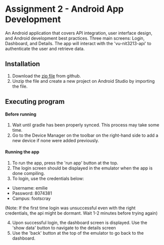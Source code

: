 # Assignment 2 - Android App Development

An Android application that covers API integration, user interface design, and Android development best practices.
Three main screens: Login, Dashboard, and Details. The app will interact with the 'vu-nit3213-api' to authenticate the user and retrieve data.

## Installation

1. Download the [zip file](https://github.com/emiliell/Assignment2) from github.
2. Unzip the file and create a new project on Android Studio by importing the file.

## Executing program

#### Before running
1. Wait until gradle has been properly synced. This process may take some time.
2. Go to the Device Manager on the toolbar on the right-hand side to add a new device if none were added previously.

#### Running the app
1. To run the app, press the 'run app' button at the top.
2. The login screen should be displayed in the emulator when the app is done compiling.
3. To login, use the credentials below:
- Username: emilie
- Password: 8074381
- Campus: footscray

(Note: If the first time login was unsuccessful even with the right credentials, the api might be dormant. Wait 1-2 minutes before trying again)

4. Upon successful login, the dashboard screen is displayed. Use the 'show data' button to navigate to the details screen
5. Use the 'back' button at the top of the emulator to go back to the dashboard.



